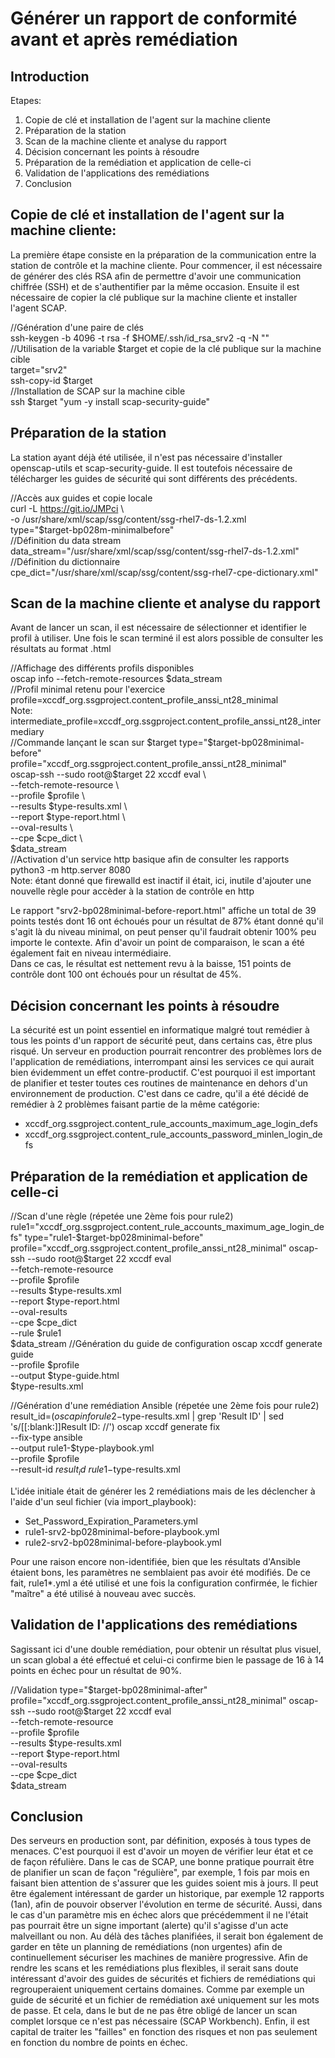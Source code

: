 Générer un rapport de conformité avant et après remédiation
===
Introduction
---
Etapes:
1. Copie de clé et installation de l'agent sur la machine cliente
2. Préparation de la station
3. Scan de la machine cliente et analyse du rapport
4. Décision concernant les points à résoudre
5. Préparation de la remédiation et application de celle-ci
6. Validation de l'applications des remédiations
7. Conclusion

Copie de clé et installation de l'agent sur la machine cliente:
---
La première étape consiste en la préparation de la communication entre la station de contrôle et la machine cliente. Pour commencer, il est nécessaire de générer des clés RSA afin de permettre d'avoir une communication chiffrée (SSH) et de s'authentifier par la même occasion. Ensuite il est nécessaire de copier la clé publique sur la machine cliente et installer l'agent SCAP.  

//Génération d'une paire de clés  
ssh-keygen -b 4096 -t rsa -f $HOME/.ssh/id_rsa_srv2 -q -N ""  
//Utilisation de la variable $target et copie de la clé publique sur la machine cible  
target="srv2"  
ssh-copy-id $target  
//Installation de SCAP sur la machine  cible  
ssh $target "yum -y install scap-security-guide"  

Préparation de la station
---
La station ayant déjà été utilisée, il n'est pas nécessaire d'installer openscap-utils et scap-security-guide. Il est toutefois nécessaire de télécharger les guides de sécurité qui sont différents des précédents.

//Accès aux guides et copie locale  
curl -L https://git.io/JMPci \  
-o /usr/share/xml/scap/ssg/content/ssg-rhel7-ds-1.2.xml  
type="$target-bp028m-minimalbefore"  
//Définition du data stream  
data_stream="/usr/share/xml/scap/ssg/content/ssg-rhel7-ds-1.2.xml"  
//Définition du dictionnaire  
cpe_dict="/usr/share/xml/scap/ssg/content/ssg-rhel7-cpe-dictionary.xml"  

Scan de la machine cliente et analyse du rapport
---
Avant de lancer un scan, il est nécessaire de sélectionner et identifier le profil à utiliser. Une fois le scan terminé il est alors possible de consulter les résultats au format .html

//Affichage des différents profils disponibles  
oscap info --fetch-remote-resources $data_stream  
//Profil minimal retenu pour l'exercice  
profile=xccdf_org.ssgproject.content_profile_anssi_nt28_minimal  
Note: intermediate_profile=xccdf_org.ssgproject.content_profile_anssi_nt28_intermediary  
//Commande lançant le scan sur $target  
type="$target-bp028minimal-before"  
profile="xccdf_org.ssgproject.content_profile_anssi_nt28_minimal"  
oscap-ssh --sudo root@$target 22 xccdf eval \  
--fetch-remote-resource \  
--profile $profile \  
--results $type-results.xml \  
--report $type-report.html \  
--oval-results \  
--cpe $cpe_dict \  
$data_stream  
//Activation d'un service http basique afin de consulter les rapports  
python3 -m http.server 8080  
Note: étant donné que firewalld est inactif il était, ici, inutile d'ajouter une nouvelle règle pour accèder à la station de contrôle en http

Le rapport "srv2-bp028minimal-before-report.html" affiche un total de 39 points testés dont 16 ont échoués pour un résultat de 87% étant donné qu'il s'agit là du niveau minimal, on peut penser qu'il faudrait obtenir 100% peu importe le contexte. Afin d'avoir un point de comparaison, le scan a été également fait en niveau intermédiaire.  
Dans ce cas, le résultat est nettement revu à la baisse, 151 points de contrôle dont 100 ont échoués pour un résultat de 45%.

Décision concernant les points à résoudre
---
La sécurité est un point essentiel en informatique malgré tout remédier à tous les points d'un rapport de sécurité peut, dans certains cas, être plus risqué.
Un serveur en production pourrait rencontrer des problèmes lors de l'application de remédiations, interrompant ainsi les services ce qui aurait bien évidemment un effet contre-productif. C'est pourquoi il est important de planifier et tester toutes ces routines de maintenance en dehors d'un environnement de production.
C'est dans ce cadre, qu'il a été décidé de remédier à 2 problèmes faisant partie de la même catégorie:
- xccdf_org.ssgproject.content_rule_accounts_maximum_age_login_defs
- xccdf_org.ssgproject.content_rule_accounts_password_minlen_login_defs

Préparation de la remédiation et application de celle-ci
---
//Scan d'une règle (répetée une 2ème fois pour rule2)
rule1="xccdf_org.ssgproject.content_rule_accounts_maximum_age_login_defs"
type="rule1-$target-bp028minimal-before"
profile="xccdf_org.ssgproject.content_profile_anssi_nt28_minimal"
oscap-ssh --sudo root@$target 22 xccdf eval \
--fetch-remote-resource \
--profile $profile \
--results $type-results.xml \
--report $type-report.html \
--oval-results \
--cpe $cpe_dict \
--rule $rule1 \
$data_stream
//Génération du guide de configuration
oscap xccdf generate guide \
--profile $profile \
--output $type-guide.html \
$type-results.xml

//Génération d'une remédiation Ansible (répetée une 2ème fois pour rule2)
result_id=$(oscap info rule2-$type-results.xml | grep 'Result ID' | sed 's/[[:blank:]]Result ID: //')
oscap xccdf generate fix \
--fix-type ansible \
--output rule1-$type-playbook.yml \
--profile $profile \
--result-id $result_id \
rule1-$type-results.xml

L'idée initiale était de générer les 2 remédiations mais de les déclencher à l'aide d'un seul fichier (via import_playbook):
- Set_Password_Expiration_Parameters.yml
- rule1-srv2-bp028minimal-before-playbook.yml
- rule2-srv2-bp028minimal-before-playbook.yml

Pour une raison encore non-identifiée, bien que les résultats d'Ansible étaient bons, les paramètres ne semblaient pas avoir été modifiés.
De ce fait, rule1*.yml a été utilisé et une fois la configuration confirmée, le fichier "maître" a été utilisé à nouveau avec succès.

Validation de l'applications des remédiations
---
Sagissant ici d'une double remédiation, pour obtenir un résultat plus visuel, un scan global a été effectué et celui-ci confirme bien le passage de 16 à 14 points en échec pour un résultat de 90%.

//Validation
type="$target-bp028minimal-after"
profile="xccdf_org.ssgproject.content_profile_anssi_nt28_minimal"
oscap-ssh --sudo root@$target 22 xccdf eval \
--fetch-remote-resource \
--profile $profile \
--results $type-results.xml \
--report $type-report.html \
--oval-results \
--cpe $cpe_dict \
$data_stream

Conclusion
---
Des serveurs en production sont, par définition, exposés à tous types de menaces. C'est pourquoi il est 
d'avoir un moyen de vérifier leur état et ce de façon réfulière. Dans le cas de SCAP, une bonne pratique pourrait être de planifier un scan de façon "régulière", par exemple, 1 fois par mois en faisant bien attention de s'assurer que les guides soient mis à jours. Il peut être également intéressant de garder un historique, par exemple 12 rapports (1an), afin de pouvoir observer l'évolution en terme de sécurité. Aussi, dans le cas d'un paramètre mis en échec alors que précédemment il ne l'était pas pourrait être un signe important (alerte) qu'il s'agisse d'un acte malveillant ou non.
Au délà des tâches planifiées, il serait bon également de garder en tête un planning de remédiations (non urgentes) afin de continuellement sécuriser les machines de manière progressive.
Afin de rendre les scans et les remédiations plus flexibles, il serait sans doute intéressant d'avoir des guides de sécurités et fichiers de remédiations qui regrouperaient uniquement certains domaines. Comme par exemple un guide de sécurité et un fichier de remédiation axé uniquement sur les mots de passe. Et cela, dans le but de ne pas être obligé de lancer un scan complet lorsque ce n'est pas nécessaire (SCAP Workbench).
Enfin, il est capital de traiter les "failles" en fonction des risques et non pas seulement en fonction du nombre de points en échec.






